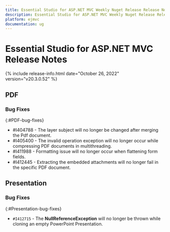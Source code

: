 ```yaml
---
title: Essential Studio for ASP.NET MVC Weekly Nuget Release Release Notes  
description: Essential Studio for ASP.NET MVC Weekly Nuget Release Release Notes  
platform: ejmvc
documentation: ug
---
```


# Essential Studio for ASP.NET MVC  Release Notes  

{% include release-info.html date="October 26, 2022"  version="v20.3.0.52" %} 





## PDF

### Bug Fixes
{:#PDF-bug-fixes}

* \#I404788 - 	The layer subject will no longer be changed after merging the Pdf document.
* \#I405400 - 	The invalid operation exception will no longer occur while compressing PDF documents in multithreading.
* \#I411988 - 	Formatting issue will no longer occur when flattening form fields.
* \#I412445 - 	Extracting the embedded attachments will no longer fail in the specific PDF document.

## Presentation

### Bug Fixes
{:#Presentation-bug-fixes}

- `#I412715` - The **NullReferenceException** will no longer be thrown while cloning an empty PowerPoint Presentation.
